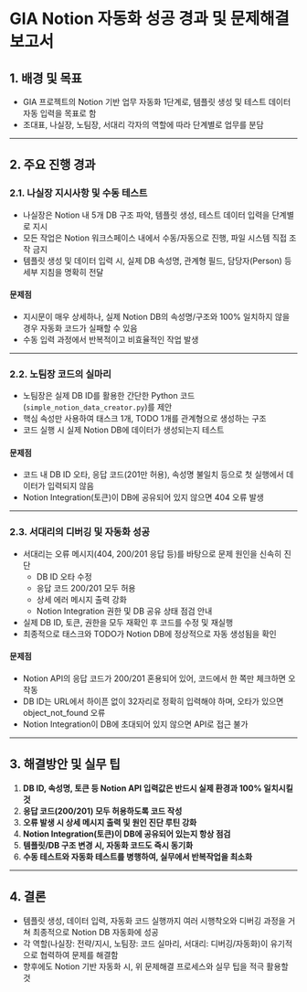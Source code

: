 # GIA Notion 자동화 성공 경과 및 문제해결 보고서

## 1. 배경 및 목표
- GIA 프로젝트의 Notion 기반 업무 자동화 1단계로, 템플릿 생성 및 테스트 데이터 자동 입력을 목표로 함
- 조대표, 나실장, 노팀장, 서대리 각자의 역할에 따라 단계별로 업무를 분담

---

## 2. 주요 진행 경과

### 2.1. 나실장 지시사항 및 수동 테스트
- 나실장은 Notion 내 5개 DB 구조 파악, 템플릿 생성, 테스트 데이터 입력을 단계별로 지시
- 모든 작업은 Notion 워크스페이스 내에서 수동/자동으로 진행, 파일 시스템 직접 조작 금지
- 템플릿 생성 및 데이터 입력 시, 실제 DB 속성명, 관계형 필드, 담당자(Person) 등 세부 지침을 명확히 전달

#### **문제점**
- 지시문이 매우 상세하나, 실제 Notion DB의 속성명/구조와 100% 일치하지 않을 경우 자동화 코드가 실패할 수 있음
- 수동 입력 과정에서 반복적이고 비효율적인 작업 발생

---

### 2.2. 노팀장 코드의 실마리
- 노팀장은 실제 DB ID를 활용한 간단한 Python 코드(`simple_notion_data_creator.py`)를 제안
- 핵심 속성만 사용하여 태스크 1개, TODO 1개를 관계형으로 생성하는 구조
- 코드 실행 시 실제 Notion DB에 데이터가 생성되는지 테스트

#### **문제점**
- 코드 내 DB ID 오타, 응답 코드(201만 허용), 속성명 불일치 등으로 첫 실행에서 데이터가 입력되지 않음
- Notion Integration(토큰)이 DB에 공유되어 있지 않으면 404 오류 발생

---

### 2.3. 서대리의 디버깅 및 자동화 성공
- 서대리는 오류 메시지(404, 200/201 응답 등)를 바탕으로 문제 원인을 신속히 진단
    - DB ID 오타 수정
    - 응답 코드 200/201 모두 허용
    - 상세 에러 메시지 출력 강화
    - Notion Integration 권한 및 DB 공유 상태 점검 안내
- 실제 DB ID, 토큰, 권한을 모두 재확인 후 코드를 수정 및 재실행
- 최종적으로 태스크와 TODO가 Notion DB에 정상적으로 자동 생성됨을 확인

#### **문제점**
- Notion API의 응답 코드가 200/201 혼용되어 있어, 코드에서 한 쪽만 체크하면 오작동
- DB ID는 URL에서 하이픈 없이 32자리로 정확히 입력해야 하며, 오타가 있으면 object_not_found 오류
- Notion Integration이 DB에 초대되어 있지 않으면 API로 접근 불가

---

## 3. 해결방안 및 실무 팁

1. **DB ID, 속성명, 토큰 등 Notion API 입력값은 반드시 실제 환경과 100% 일치시킬 것**
2. **응답 코드(200/201) 모두 허용하도록 코드 작성**
3. **오류 발생 시 상세 메시지 출력 및 원인 진단 루틴 강화**
4. **Notion Integration(토큰)이 DB에 공유되어 있는지 항상 점검**
5. **템플릿/DB 구조 변경 시, 자동화 코드도 즉시 동기화**
6. **수동 테스트와 자동화 테스트를 병행하여, 실무에서 반복작업을 최소화**

---

## 4. 결론
- 템플릿 생성, 데이터 입력, 자동화 코드 실행까지 여러 시행착오와 디버깅 과정을 거쳐 최종적으로 Notion DB 자동화에 성공
- 각 역할(나실장: 전략/지시, 노팀장: 코드 실마리, 서대리: 디버깅/자동화)이 유기적으로 협력하여 문제를 해결함
- 향후에도 Notion 기반 자동화 시, 위 문제해결 프로세스와 실무 팁을 적극 활용할 것 